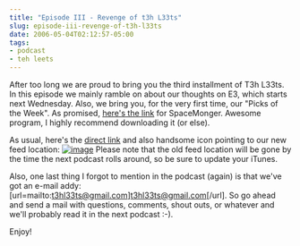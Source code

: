 ```yaml
---
title: "Episode III - Revenge of t3h L33ts"
slug: episode-iii-revenge-of-t3h-l33ts
date: 2006-05-04T02:12:57-05:00
tags:
- podcast
- teh leets
---
```

After too long we are proud to bring you the third installment of T3h L33ts. In this episode we mainly ramble on about our thoughts on E3, which starts next Wednesday. Also, we bring you, for the very first time, our "Picks of the Week". As promised, [here's the link](http://www.werkema.com/software/spacemonger.html) for SpaceMonger. Awesome program, I highly recommend downloading it (or else).

As usual, here's the [direct link](http://www.dxprog.com/l33ts/podcasts/l33ts3.mp3) and also handsome icon pointing to our new feed location: [![](http://www.feedburner.com/fb/images/pub/feed-icon32x32.png "image")](http://feeds.feedburner.com/T3hL33ts) Please note that the old feed location will be gone by the time the next podcast rolls around, so be sure to update your iTunes.

Also, one last thing I forgot to mention in the podcast (again) is that we've got an e-mail addy: [url=mailto:t3hl33ts@gmail.com]t3hl33ts@gmail.com[/url]. So go ahead and send a mail with questions, comments, shout outs, or whatever and we'll probably read it in the next podcast :-).

Enjoy!
